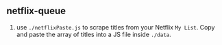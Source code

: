 netflix-queue
---

1. use `./netflixPaste.js` to scrape titles from your Netflix `My List`. Copy and paste the array of titles into a JS file inside `./data`.